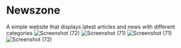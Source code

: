 # Newszone
A simple website that displays latest articles and news with different categories
![Screenshot (72)](https://github.com/Girishkernold/Newszone/assets/98948157/063f5bf3-a310-4405-9b86-070dc8f12ee6)
![Screenshot (71)](https://github.com/Girishkernold/Newszone/assets/98948157/baf6b16b-6981-4343-aeee-116b29dc74e0)
![Screenshot (71)](https://github.com/Girishkernold/Newszone/assets/98948157/462b7634-0bca-49ac-8e7d-32e2e1fb73d2)
![Screenshot (72)](https://github.com/Girishkernold/Newszone/assets/98948157/b365005d-b390-469d-b585-cb871eb05db6)
